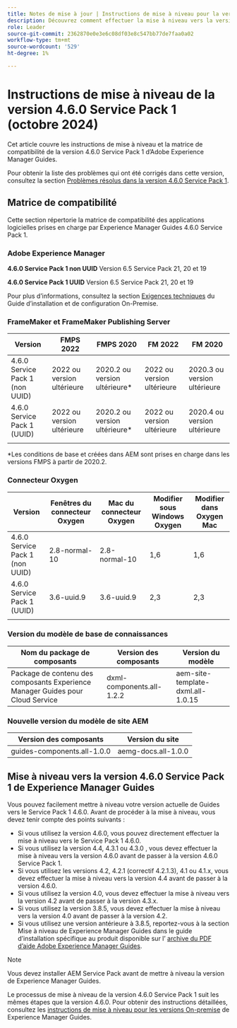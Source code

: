 ```yaml
---
title: Notes de mise à jour | Instructions de mise à niveau pour la version 4.6.0 Service Pack 1 d’Adobe Experience Manager Guides
description: Découvrez comment effectuer la mise à niveau vers la version 4.6.0 Service Pack 1 d’Adobe Experience Manager Guides
role: Leader
source-git-commit: 2362870e0e3e6c08df03e8c547bb77de7faa0a02
workflow-type: tm+mt
source-wordcount: '529'
ht-degree: 1%

---
```


# Instructions de mise à niveau de la version 4.6.0 Service Pack 1 (octobre 2024)

Cet article couvre les instructions de mise à niveau et la matrice de compatibilité de la version 4.6.0 Service Pack 1 d’Adobe Experience Manager Guides.

Pour obtenir la liste des problèmes qui ont été corrigés dans cette version, consultez la section [Problèmes résolus dans la version 4.6.0 Service Pack 1](fixed-issues-4-6-0-sp1.md).

## Matrice de compatibilité

Cette section répertorie la matrice de compatibilité des applications logicielles prises en charge par Experience Manager Guides 4.6.0 Service Pack 1.

### Adobe Experience Manager

**4.6.0 Service Pack 1 non UUID**
Version 6.5 Service Pack 21, 20 et 19

**4.6.0 Service Pack 1 UUID**
Version 6.5 Service Pack 21, 20 et 19

Pour plus d’informations, consultez la section [Exigences techniques](../install-guide/download-install-technical-requirements.md) du Guide d’installation et de configuration On-Premise.

### FrameMaker et FrameMaker Publishing Server

| Version | FMPS 2022 | FMPS 2020 | FM 2022 | FM 2020 |
| --- | --- | --- | --- | --- |
| 4.6.0 Service Pack 1 (non UUID) | 2022 ou version ultérieure | 2020.2 ou version ultérieure* | 2022 ou version ultérieure | 2020.3 ou version ultérieure |
| 4.6.0 Service Pack 1 (UUID) | 2022 ou version ultérieure | 2020.2 ou version ultérieure* | 2022 ou version ultérieure | 2020.4 ou version ultérieure |
| | | | |

*Les conditions de base et créées dans AEM sont prises en charge dans les versions FMPS à partir de 2020.2.

### Connecteur Oxygen

| Version | Fenêtres du connecteur Oxygen | Mac du connecteur Oxygen | Modifier sous Windows Oxygen | Modifier dans Oxygen Mac |
| --- | --- | --- |--- |--- |
| 4.6.0 Service Pack 1 (non UUID) | 2.8-normal-10 | 2.8-normal-10 | 1,6 | 1,6 |
| 4.6.0 Service Pack 1 (UUID) | 3.6-uuid.9 | 3.6-uuid.9 | 2,3 | 2,3 |
|  |  |   |

### Version du modèle de base de connaissances

| Nom du package de composants | Version des composants | Version du modèle |
|---|---|---|
| Package de contenu des composants Experience Manager Guides pour Cloud Service | dxml-components.all-1.2.2 | aem-site-template-dxml.all-1.0.15 |

### Nouvelle version du modèle de site AEM

| Version des composants | Version du site |
|---|---|
| guides-components.all-1.0.0 | aemg-docs.all-1.0.0 |

## Mise à niveau vers la version 4.6.0 Service Pack 1 de Experience Manager Guides

Vous pouvez facilement mettre à niveau votre version actuelle de Guides vers le Service Pack 1 4.6.0. Avant de procéder à la mise à niveau, vous devez tenir compte des points suivants :

- Si vous utilisez la version 4.6.0, vous pouvez directement effectuer la mise à niveau vers le Service Pack 1 4.6.0.
- Si vous utilisez la version 4.4, 4.3.1 ou 4.3.0 , vous devez effectuer la mise à niveau vers la version 4.6.0 avant de passer à la version 4.6.0 Service Pack 1.
- Si vous utilisez les versions 4.2, 4.2.1 (correctif 4.2.1.3), 4.1 ou 4.1.x, vous devez effectuer la mise à niveau vers la version 4.4 avant de passer à la version 4.6.0.
- Si vous utilisez la version 4.0, vous devez effectuer la mise à niveau vers la version 4.2 avant de passer à la version 4.3.x.
- Si vous utilisez la version 3.8.5, vous devez effectuer la mise à niveau vers la version 4.0 avant de passer à la version 4.2.
- Si vous utilisez une version antérieure à 3.8.5, reportez-vous à la section Mise à niveau de Experience Manager Guides dans le guide d’installation spécifique au produit disponible sur l’ [archive du PDF d’aide Adobe Experience Manager Guides](https://helpx.adobe.com/fr/xml-documentation-for-experience-manager/archive.html).

>[!NOTE]
>
>Vous devez installer AEM Service Pack avant de mettre à niveau la version de Experience Manager Guides.

Le processus de mise à niveau de la version 4.6.0 Service Pack 1 suit les mêmes étapes que la version 4.6.0. Pour obtenir des instructions détaillées, consultez les [instructions de mise à niveau pour les versions On-premise](../install-guide/upgrade-xml-documentation.md) de Experience Manager Guides.

